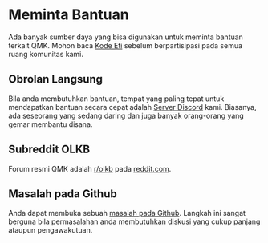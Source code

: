 # Meminta Bantuan

Ada banyak sumber daya yang bisa digunakan untuk meminta bantuan terkait QMK.
Mohon baca [Kode Eti](https://qmk.fm/coc/) sebelum berpartisipasi pada semua ruang komunitas kami.

## Obrolan Langsung

Bila anda membutuhkan bantuan, tempat yang paling tepat untuk mendapatkan bantuan secara cepat adalah [Server Discord](https://discord.gg/Uqa7gcHh) kami. Biasanya, ada seseorang yang sedang daring dan juga banyak orang-orang yang gemar membantu disana.

## Subreddit OLKB

Forum resmi QMK adalah [r/olkb](https://reddit.com/r/olkb) pada [reddit.com](https://reditt.com).

## Masalah pada Github

Anda dapat membuka sebuah [masalah pada Github](https://github.com/qmk/qmk_firmware/issues). Langkah ini sangat berguna bila permasalahan anda membutuhkan diskusi yang cukup panjang ataupun pengawakutuan.
